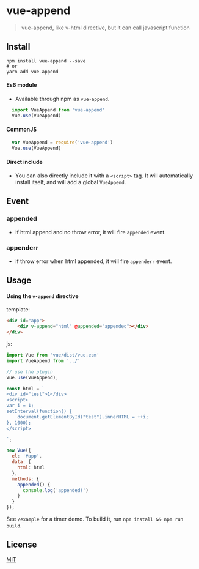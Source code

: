 # vue-append

> vue-append, like v-html directive, but it can call javascript function

## Install

```
npm install vue-append --save
# or
yarn add vue-append
```

#### Es6 module

- Available through npm as `vue-append`.

``` js
  import VueAppend from 'vue-append'
  Vue.use(VueAppend)
```

#### CommonJS

``` js
  var VueAppend = require('vue-append')
  Vue.use(VueAppend)
```

#### Direct include

- You can also directly include it with a `<script>` tag. It will automatically install itself, and will add a global `VueAppend`.

## Event

### appended

- if html append and no throw error, it will fire `appended` event.

### appenderr

- if throw error when html appended, it will fire `appenderr` event.

## Usage

#### Using the `v-append` directive

template:

``` html
<div id="app">
    <div v-append="html" @appended="appended"></div>
</div>
```

js:

```js
import Vue from 'vue/dist/vue.esm'
import VueAppend from '../'

// use the plugin
Vue.use(VueAppend);

const html = `
<div id="test">1</div>
<script>
var i = 1;
setInterval(function() {
    document.getElementById("test").innerHTML = ++i;
}, 1000);
</script>

`;

new Vue({
  el: '#app',
  data: {
    html: html
  },
  methods: {
    appended() {
      console.log('appended!')
    }
  }
});
```

See `/example` for a timer demo. To build it, run `npm install && npm run build`.

## License

[MIT](http://opensource.org/licenses/MIT)
